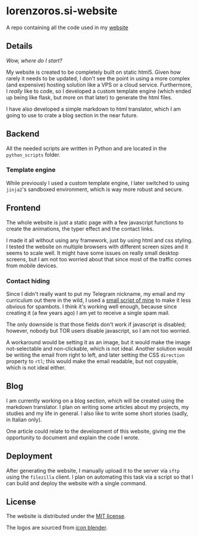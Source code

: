 # lorenzoros.si-website

A repo containing all the code used in my [website](http://lorenzoros.si)

## Details

*Wow, where do I start?*

My website is created to be completely built on static html5.
Given how rarely it needs to be updated, I don't see the point in using a more complex (and expensive) hosting solution like a VPS or a cloud service.
Furthermore, I *really* like to code, so I developed a custom template engine (which ended up being like flask, but more on that later) to generate the html files.

I have also developed a simple markdown to html translator, which I am going to use to crate a blog section in the near future.

## Backend

All the needed scripts are written in Python and are located in the `python_scripts` folder.

### Template engine

While previously I used a custom template engine, I later switched to using `jinja2`'s sandboxed environment, which is way more robust and secure.

## Frontend

The whole website is just a static page with a few javascript functions to create the animations, the typer effect and the contact links.

I made it all without using any framework, just by using html and css styling.
I tested the website on multiple browsers with different screen sizes and it seems to scale well.
It might have some issues on really small desktop screens, but I am not too worried about that since most of the traffic comes from mobile devices.

### Contact hiding

Since I didn't really want to put my Telegram nickname, my email and my curriculum out there in the wild, I used a [small script of mine](https://lorossi.github.io/email-hide/) to make it less obvious for spambots.
I think it's working well enough, because since creating it (a few years ago) I am yet to receive a single spam mail.

The only downside is that those fields don't work if javascript is disabled;
however, nobody but TOR users disable javascript, so I am not too worried.

A workaround would be setting it as an image, but it would make the image not-selectable and non-clickable, which is not ideal.
Another solution would be writing the email from right to left, and later setting the CSS `direction` property to `rtl`;
this would make the email readable, but not copyable, which is not ideal either.

## Blog

I am currently working on a blog section, which will be created using the markdown translator.
I plan on writing some articles about my projects, my studies and my life in general.
I also like to write some short stories (sadly, in Italian only).

One article could relate to the development of this website, giving me the opportunity to document and explain the code I wrote.

## Deployment

After generating the website, I manually upload it to the server via `sftp` using the `filezilla` client.
I plan on automating this task via a script so that I can build and deploy the website with a single command.

## License

The website is distributed under the [MIT license](LICENSE).

The logos are sourced from [icon blender](https://icon-blender.com/).
